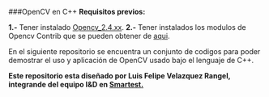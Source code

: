 ###OpenCV en C++
**Requisitos previos:**

**1.-** Tener instalado [Opencv_2.4.xx](https://gist.github.com/dynamicguy/3d1fce8dae65e765f7c4).
**2.-** Tener instalados los modulos de Opencv Contrib que se pueden obtener de [aqui](https://github.com/opencv/opencv_contrib).

En el siguiente repositorio se encuentra un conjunto de codigos para poder demostrar el uso y aplicación de OpenCV usado bajo el lenguaje de C++.

**Este repositorio esta diseñado por Luis Felipe Velazquez Rangel, integrande del equipo I&D en [Smartest.](https://mx.linkedin.com/in/yazmin-huerta-martinez-a50906124)**